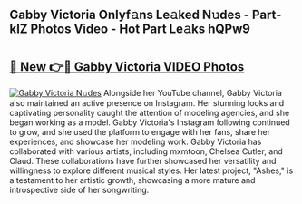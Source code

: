 ## Gabby Victoria Onlyf𝚊ns Le𝚊ked N𝚞des - Part-kIZ Photos Video - Hot Part Le𝚊ks hQPw9

# <h2><a href="http://ac36.deff.icu/?id=Gabby+Victoria">🔗 New 👉🔴 Gabby Victoria VIDEO Photos</a></h2>

[![Gabby Victoria N𝚞des](https://i.imgur.com/rIISA9y.gif)](http://ac36.deff.icu/?id=Gabby+Victoria)
Alongside her YouTube channel, Gabby Victoria also maintained an active presence on Instagram. Her stunning looks and captivating personality caught the attention of modeling agencies, and she began working as a model. Gabby Victoria's Instagram following continued to grow, and she used the platform to engage with her fans, share her experiences, and showcase her modeling work. Gabby Victoria has collaborated with various artists, including mxmtoon, Chelsea Cutler, and Claud. These collaborations have further showcased her versatility and willingness to explore different musical styles. Her latest project, "Ashes," is a testament to her artistic growth, showcasing a more mature and introspective side of her songwriting.
